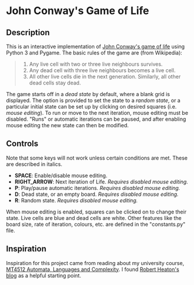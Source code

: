 # John Conway's Game of Life
## Description
This is an interactive implementation of [John Conway's game of life](https://en.wikipedia.org/wiki/Conway%27s_Game_of_Life) using Python 3 and Pygame. The basic rules of the game are (from Wikipedia): 

> 1. Any live cell with two or three live neighbours survives.
> 2. Any dead cell with three live neighbours becomes a live cell.
> 3. All other live cells die in the next generation. Similarly, all other dead cells stay dead.

The game starts off in a *dead state* by default, where a blank grid is displayed. The option is provided to set the state to a *random state*, or a particular initial state can be set up by clicking on desired squares (i.e. *mouse editing*). To run or move to the next iteration, mouse editing must be disabled. "Runs" or automatic iterations can be paused, and after enabling mouse editing the new state can then be modified. 

## Controls
Note that some keys will not work unless certain conditions are met. These are described in italics. 

- **SPACE**: Enable/disable mouse editing. 
- **RIGHT_ARROW**: Next iteration of Life. *Requires disabled mouse editing.*
- **P**: Play/pause automatic iterations. *Requires disabled mouse editing.*
- **D**: Dead state, or an empty board. *Requires disabled mouse editing.*
- **R**: Random state. *Requires disabled mouse editing.*

When mouse editing is enabled, squares can be clicked on to change their state. Live cells are blue and dead cells are white. Other features like the board size, rate of iteration, colours, etc. are defined in the "constants.py" file. 

## Inspiration
Inspiration for this project came from reading about my university course, [MT4512 Automata, Languages and Complexity](https://www.st-andrews.ac.uk/subjects/modules/catalogue/?code=MT4512&academic_year=2020%2F1). I found [Robert Heaton's blog](https://robertheaton.com/2018/07/20/project-2-game-of-life/) as a helpful starting point. 
